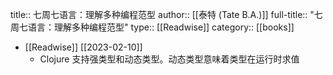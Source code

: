 title:: 七周七语言：理解多种编程范型
author:: [[泰特 (Tate B.A.)]]
full-title:: "七周七语言：理解多种编程范型"
type:: [[Readwise]]
category:: [[books]]

- [[Readwise]] [[2023-02-10]]
	- Clojure 支持强类型和动态类型。动态类型意味着类型在运行时求值